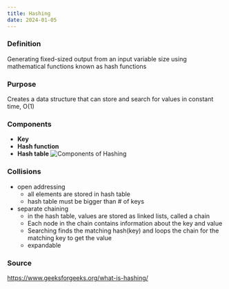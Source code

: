```yaml
---
title: Hashing
date: 2024-01-05
---
```

### Definition
Generating fixed-sized output from an input variable size using mathematical functions known as hash functions

### Purpose
Creates a data structure that can store and search for values in constant time, O(1)

### Components
- **Key**
- **Hash function**
- **Hash table**
![Components of Hashing](https://media.geeksforgeeks.org/wp-content/uploads/20220701080941/ComponentsofHashing-660x342.png)

### Collisions
- open addressing
	- all elements are stored in hash table
	- hash table must be bigger than # of keys
- separate chaining
	- in the hash table, values are stored as linked lists, called a chain
	- Each node in the chain contains information about the key and value
	- Searching finds the matching hash(key) and loops the chain for the matching key to get the value
	- expandable
### Source
https://www.geeksforgeeks.org/what-is-hashing/